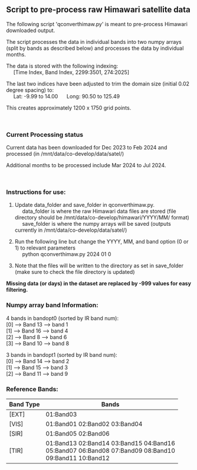 ## Script to pre-process raw Himawari satellite data 

The following script 'qconverthimaw.py' is meant to pre-process Himawari downloaded output.

The script processes the data in individual bands into two numpy arrays (split by bands as described below) and processes the data by individual months.

The data is stored with the following indexing:<br>
&nbsp;&nbsp;&nbsp;&nbsp; [Time Index, Band Index, 2299:3501, 274:2025]

The last two indices have been adjusted to trim the domain size (initial 0.02 degree spacing) to:</br>
&nbsp;&nbsp;&nbsp;&nbsp; Lat: -9.99 to 14.00
&nbsp;&nbsp;&nbsp;&nbsp; Long: 90.50 to 125.49
  
This creates approximately 1200 x 1750 grid points.
  
<br>

### Current Processing status

Current data has been downloaded for Dec 2023 to Feb 2024 and processed (in /mnt/data/co-develop/data/satel/) 

Additional months to be processed include Mar 2024 to Jul 2024.

<br>

### Instructions for use:

1. Update data_folder and save_folder in qconverthimaw.py. </br>
&nbsp;&nbsp;&nbsp;&nbsp; data_folder is where the raw Himawari data files are stored (file directory should be /mnt/data/co-develop/himawari/YYYY/MM/ format)</br>
&nbsp;&nbsp;&nbsp;&nbsp; save_folder is where the numpy arrays will be saved (outputs currently in /mnt/data/co-develop/data/satel/) </br>

2. Run the following line but change the YYYY, MM, and band option (0 or 1) to relevant parameters </br>
&nbsp;&nbsp;&nbsp;&nbsp; python qconverthimaw.py 2024 01 0 </br>
3. Note that the files will be written to the directory as set in save_folder (make sure to check the file directory is updated)

<b>Missing data (or days) in the dataset are replaced by -999 values for easy filtering. </b>

### Numpy array band Information:


4 bands in bandopt0 (sorted by IR band num): </br>
[0] --> Band 13 --> band 1 </br>
[1] --> Band 16 --> band 4 </br>
[2] --> Band 8  --> band 6 </br>
[3] --> Band 10 --> band 8 </br>

3 bands in bandopt1 (sorted by IR band num): </br>
[0] --> Band 14 --> band 2 </br>
[1] --> Band 15 --> band 3 </br>
[2] --> Band 11 --> band 9 </br>


### Reference Bands:


| Band Type | Bands |
|-----------|------------------------------------------------|
| [EXT]     | 01:Band03                                      |
| [VIS]     | 01:Band01 02:Band02 03:Band04                  |
| [SIR]     | 01:Band05 02:Band06                            |
| [TIR]     | 01:Band13 02:Band14 03:Band15 04:Band16 <br>   05:Band07 06:Band08 07:Band09 08:Band10 <br> 09:Band11 10:Band12 |
